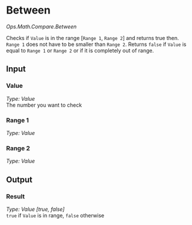 # Between

*Ops.Math.Compare.Between*  

Checks if `Value` is in the range [`Range 1`, `Range 2`] and returns true then. `Range 1` does not have to be smaller than `Range 2`.  Returns `false` if `Value` is equal to `Range 1` or `Range 2` or if it is completely out of range.

## Input

### Value

*Type: Value*  
The number you want to check

### Range 1

*Type: Value*  

### Range 2

*Type: Value*  

## Output

### Result

*Type: Value [true, false]*  
`true` if `Value` is in range, `false` otherwise
